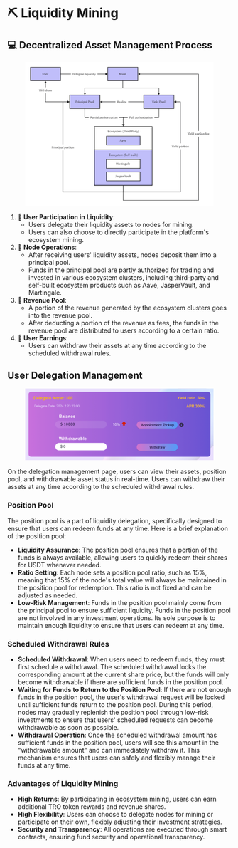 # ⛏️ Liquidity Mining

## 💻 Decentralized Asset Management Process

<figure><img src="../.gitbook/assets/image.png" alt=""><figcaption></figcaption></figure>

1. **📱 User Participation in Liquidity**:
   * Users delegate their liquidity assets to nodes for mining.
   * Users can also choose to directly participate in the platform's ecosystem mining.
2. **📶 Node Operations**:
   * After receiving users' liquidity assets, nodes deposit them into a principal pool.
   * Funds in the principal pool are partly authorized for trading and invested in various ecosystem clusters, including third-party and self-built ecosystem products such as Aave, JasperVault, and Martingale.
3. **🥇 Revenue Pool**:
   * A portion of the revenue generated by the ecosystem clusters goes into the revenue pool.
   * After deducting a portion of the revenue as fees, the funds in the revenue pool are distributed to users according to a certain ratio.
4. **💸 User Earnings**:
   * Users can withdraw their assets at any time according to the scheduled withdrawal rules.

## User Delegation Management

<figure><img src="../.gitbook/assets/image (1).png" alt=""><figcaption></figcaption></figure>

On the delegation management page, users can view their assets, position pool, and withdrawable asset status in real-time. Users can withdraw their assets at any time according to the scheduled withdrawal rules.

### Position Pool

The position pool is a part of liquidity delegation, specifically designed to ensure that users can redeem funds at any time. Here is a brief explanation of the position pool:

* **Liquidity Assurance**: The position pool ensures that a portion of the funds is always available, allowing users to quickly redeem their shares for USDT whenever needed.
* **Ratio Setting**: Each node sets a position pool ratio, such as 15%, meaning that 15% of the node's total value will always be maintained in the position pool for redemption. This ratio is not fixed and can be adjusted as needed.
* **Low-Risk Management**: Funds in the position pool mainly come from the principal pool to ensure sufficient liquidity. Funds in the position pool are not involved in any investment operations. Its sole purpose is to maintain enough liquidity to ensure that users can redeem at any time.

### Scheduled Withdrawal Rules

* **Scheduled Withdrawal**: When users need to redeem funds, they must first schedule a withdrawal. The scheduled withdrawal locks the corresponding amount at the current share price, but the funds will only become withdrawable if there are sufficient funds in the position pool.
* **Waiting for Funds to Return to the Position Pool**: If there are not enough funds in the position pool, the user's withdrawal request will be locked until sufficient funds return to the position pool. During this period, nodes may gradually replenish the position pool through low-risk investments to ensure that users' scheduled requests can become withdrawable as soon as possible.
* **Withdrawal Operation**: Once the scheduled withdrawal amount has sufficient funds in the position pool, users will see this amount in the "withdrawable amount" and can immediately withdraw it. This mechanism ensures that users can safely and flexibly manage their funds at any time.

### Advantages of Liquidity Mining

* **High Returns**: By participating in ecosystem mining, users can earn additional TRO token rewards and revenue shares.
* **High Flexibility**: Users can choose to delegate nodes for mining or participate on their own, flexibly adjusting their investment strategies.
* **Security and Transparency**: All operations are executed through smart contracts, ensuring fund security and operational transparency.
